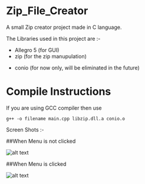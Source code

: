 # Zip_File_Creator
A small Zip creator project made in C language.

The Libraries used in this project are :-
* Allegro 5 (for GUI)
* zip (for the zip manupulation)
- conio (for now only, will be eliminated in the future)

# Compile Instructions

If you are using GCC compiler then use 
```
g++ -o filename main.cpp libzip.dll.a conio.o
```

Screen Shots :-

##When Menu is not clicked

![alt text](https://d1cxvcw9gjxu2x.cloudfront.net/attachments/611995 "With menu unchecked")








##When Menu is clicked

![alt text](https://d1cxvcw9gjxu2x.cloudfront.net/attachments/611996 "With menu checked")
